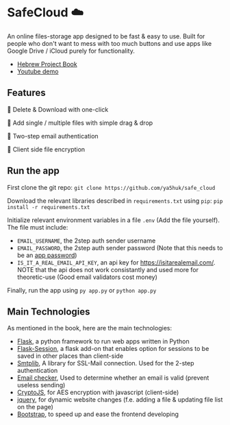# SafeCloud ☁️
An online files-storage app designed to be fast & easy to use. Built for people who don't want to mess with too much buttons 
and use apps like Google Drive / iCloud purely for functionality. 
- [Hebrew Project Book](https://github.com/ya5huk/safe_cloud/blob/master/Hebrew%20Explanation/Hebrew%20Project%20Book.pdf)
- [Youtube demo](https://youtu.be/M82mEZAnpvk)

## Features

🚀 Delete & Download with one-click

🚀 Add single / multiple files with simple drag & drop

🚀 Two-step email authentication

🚀 Client side file encryption

## Run the app
First clone the git repo:
`git clone https://github.com/ya5huk/safe_cloud`

Download the relevant libraries described in `requirements.txt` using `pip`:
`pip install -r requirements.txt`

Initialize relevant environment variables in a file `.env` (Add the file yourself). The file must include:
- `EMAIL_USERNAME`, the 2step auth sender username
- `EMAIL_PASSWORD`, the 2step auth sender password (Note that this needs to be an [app password](https://support.google.com/accounts/answer/185833?hl=en))
- `IS_IT_A_REAL_EMAIL_API_KEY`, an api key for https://isitarealemail.com/. NOTE that the api does not work consistantly and used more for theoretic-use (Good email validators cost money)

Finally, run the app using
`py app.py` or `python app.py`


## Main Technologies
As mentioned in the book, here are the main technologies:
- [Flask](https://flask.palletsprojects.com/en/2.1.x/), a python framework to run web apps written in Python
- [Flask-Session](https://flask-session.readthedocs.io/en/latest/), a flask add-on that enables option for sessions to be saved in other places than client-side
- [Smtplib](https://docs.python.org/3/library/smtplib.html), A library for SSL-Mail connection. Used for the 2-step authentication
- [Email checker](https://isitarealemail.com/), Used to determine whether an email is valid (prevent useless sending)
- [CryptoJS](https://cryptojs.gitbook.io/docs/), for AES encryption with javascript (client-side)
- [jquery](https://jquery.com/), for dynamic website changes (f.e. adding a file & updating file list on the page)  
- [Bootstrap](https://getbootstrap.com/), to speed up and ease the frontend developing


